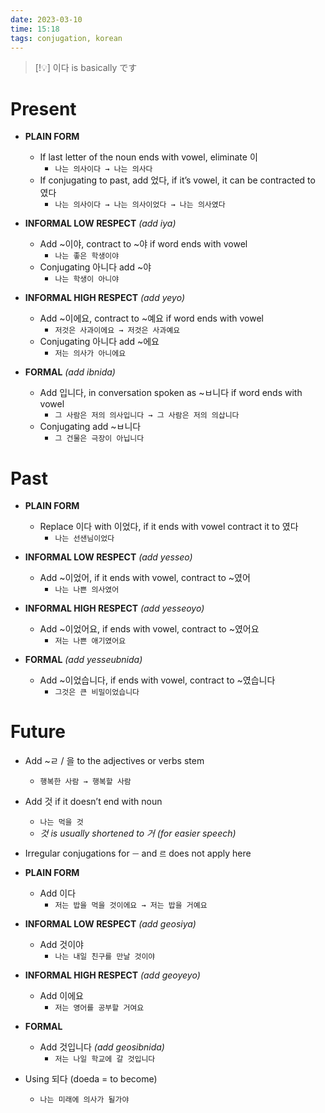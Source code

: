 ```yaml
---
date: 2023-03-10
time: 15:18
tags: conjugation, korean
---
```



> [!💡]
> 이다 is basically です

# Present

-   **PLAIN FORM**
    -   If last letter of the noun ends with vowel, eliminate 이
        -   `나는 의사이다 → 나는 의사다`
    -   If conjugating to past, add 었다, if it’s vowel, it can be contracted to 였다
        -   `나는 의사이다 → 나는 의사이었다 → 나는 의사였다`

-   **INFORMAL LOW RESPECT** _(add iya)_
    -   Add ~이야, contract to ~야 if word ends with vowel
        -   `나는 좋은 학생이야`
    -   Conjugating 아니다 add ~야
        -   `나는 학생이 아니야`

-   **INFORMAL HIGH RESPECT** _(add yeyo)_
    -   Add ~이에요, contract to ~예요 if word ends with vowel
        -   `저것은 사과이에요 → 저것은 사과예요`
    -   Conjugating 아니다 add ~에요
        -   `저는 의사가 아니에요`

-   **FORMAL** _(add ibnida)_
    -   Add 입니다, in conversation spoken as ~ㅂ니다 if word ends with vowel
        -   `그 사람은 저의 의사입니다 → 그 사람은 저의 의삽니다`
    -   Conjugating add ~ㅂ니다
        -   `그 건물은 극장이 아닙니다`

# Past

-   **PLAIN FORM**
    -   Replace 이다 with 이었다, if it ends with vowel contract it to 였다
        -   `나는 선샌님이었다`

-   **INFORMAL LOW RESPECT** _(add yesseo)_
    -   Add ~이었어, if it ends with vowel, contract to ~였어
        -   `나는 나쁜 의사였어`

-   **INFORMAL HIGH RESPECT** _(add yesseoyo)_
    -   Add ~이었어요, if ends with vowel, contract to ~였어요
        -   `저는 나쁜 애기였어요`

-   **FORMAL** _(add yesseubnida)_
    -   Add ~이었습니다, if ends with vowel, contract to ~였습니다
        -   `그것은 큰 비밀이었습니다`

# Future

-   Add ~ㄹ / 을 to the adjectives or verbs stem
    -   `행복한 사람 → 행복할 사람`
-   Add 것 if it doesn’t end with noun
    -   `나는 먹을 것`
    -   _것 is usually shortened to 거 (for easier speech)_
-   Irregular conjugations for `ㅡ` and `르` does not apply here

-   **PLAIN FORM**
    -   Add 이다
        -   `저는 밥을 먹을 것이에요 → 저는 밥을 거예요`

-   **INFORMAL LOW RESPECT** _(add geosiya)_
    -   Add 것이야
        -   `나는 내일 친구를 만날 것이야`

-   **INFORMAL HIGH RESPECT** _(add geoyeyo)_
    -   Add 이에요
        -   `저는 영어를 공부할 거여요`

-   **FORMAL**
    -   Add 것입니다 _(add geosibnida)_
        -   `저는 나일 학교에 갈 것입니다`

-   Using 되다 (doeda = to become)
    -   `나는 미래에 의사가 될가야`
